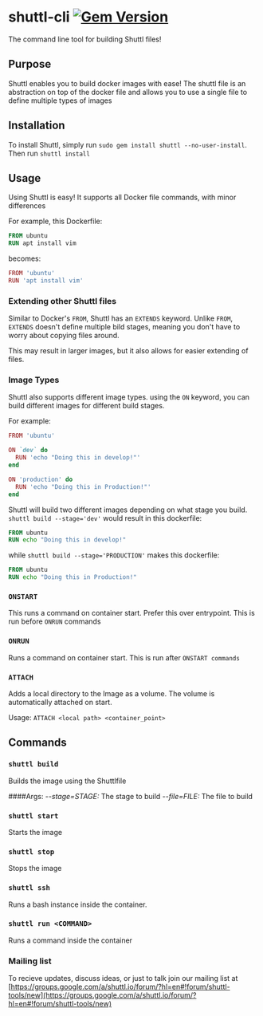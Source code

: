 # shuttl-cli [![Gem Version](https://badge.fury.io/rb/shuttl.svg)](https://badge.fury.io/rb/shuttl)
The command line tool for building Shuttl files!

## Purpose
Shuttl enables you to build docker images with ease! The shuttl file is an abstraction on top of the docker file and allows you to use a single file to define multiple types of images

## Installation
To install Shuttl, simply run `sudo gem install shuttl --no-user-install`. Then run `shuttl install`

## Usage
Using Shuttl is easy! It supports all Docker file commands, with minor differences

For example, this Dockerfile: 
```dockerfile
FROM ubuntu
RUN apt install vim
```
becomes:
```ruby
FROM 'ubuntu'
RUN 'apt install vim'
```

### Extending other Shuttl files
Similar to Docker's `FROM`, Shuttl has an `EXTENDS` keyword. Unlike `FROM`, `EXTENDS` doesn't define multiple bild stages, meaning you don't have to worry about copying files around.

This may result in larger images, but it also allows for easier extending of files.

### Image Types
Shuttl also supports different image types. using the `ON` keyword, you can build different images for different build stages.

For example: 
```ruby
FROM 'ubuntu'

ON `dev` do 
  RUN 'echo "Doing this in develop!"'
end

ON 'production' do 
  RUN 'echo "Doing this in Production!"'
end
```
Shuttl will build two different images depending on what stage you build. `shuttl build --stage='dev'` would result in this dockerfile:
```dockerfile
FROM ubuntu
RUN echo "Doing this in develop!"
``` 

while `shuttl build --stage='PRODUCTION'` makes this dockerfile:
```dockerfile
FROM ubuntu
RUN echo "Doing this in Production!"
```

### `ONSTART`
This runs a command on container start. Prefer this over entrypoint. This is run before `ONRUN` commands

### `ONRUN`
Runs a command on container start. This is run after `ONSTART commands`

### `ATTACH`
Adds a local directory to the Image as a volume. The volume is automatically attached on start. 

Usage: `ATTACH <local path> <container_point>`

## Commands
### `shuttl build`
Builds the image using the Shuttlfile

####Args:
*--stage=STAGE:* The stage to build
*--file=FILE:* The file to build

### `shuttl start`
Starts the image

### `shuttl stop`
Stops the image

### `shuttl ssh`
Runs a bash instance inside the container.

### `shuttl run <COMMAND>`
Runs a command inside the container

### Mailing list

To recieve updates, discuss ideas, or just to talk join our mailing list at [https://groups.google.com/a/shuttl.io/forum/?hl=en#!forum/shuttl-tools/new](https://groups.google.com/a/shuttl.io/forum/?hl=en#!forum/shuttl-tools/new)
